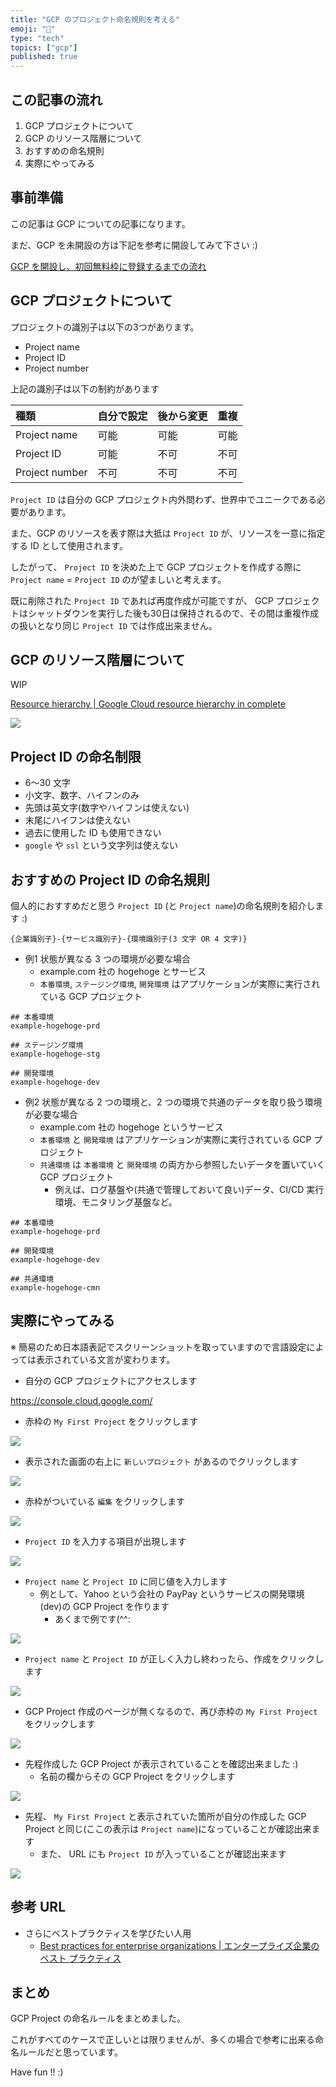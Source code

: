 ```yaml
---
title: "GCP のプロジェクト命名規則を考える"
emoji: "🔰"
type: "tech"
topics: ["gcp"]
published: true
---
```


## この記事の流れ

1. GCP プロジェクトについて
1. GCP のリソース階層について
1. おすすめの命名規則
1. 実際にやってみる

## 事前準備

この記事は GCP についての記事になります。

まだ、GCP を未開設の方は下記を参考に開設してみて下さい :)

[GCP を開設し、初回無料枠に登録するまでの流れ](https://zenn.dev/iganari/articles/000-gcp-free-tier)

## GCP プロジェクトについて

プロジェクトの識別子は以下の3つがあります。

+ Project name
+ Project ID
+ Project number

上記の識別子は以下の制約があります

種類 | 自分で設定 | 後から変更 | 重複
:--- | :--- | :--- | :---
Project name | 可能 | 可能 | 可能
Project ID | 可能 | 不可 | 不可
Project number | 不可 | 不可 | 不可

`Project ID` は自分の GCP プロジェクト内外問わず、世界中でユニークである必要があります。

また、GCP のリソースを表す際は大抵は `Project ID` が、リソースを一意に指定する ID として使用されます。

したがって、 `Project ID` を決めた上で GCP プロジェクトを作成する際に `Project name` = `Project ID` のが望ましいと考えます。

既に削除された `Project ID` であれば再度作成が可能ですが、 GCP プロジェクトはシャットダウンを実行した後も30日は保持されるので、その間は重複作成の扱いとなり同じ `Project ID` では作成出来ません。

## GCP のリソース階層について

WIP

[Resource hierarchy | Google Cloud resource hierarchy in complete](https://cloud.google.com/resource-manager/docs/cloud-platform-resource-hierarchy)

![](https://cloud.google.com/resource-manager/img/cloud-folders-hierarchy.png)

## Project ID の命名制限

+ 6～30 文字
+ 小文字、数字、ハイフンのみ
+ 先頭は英文字(数字やハイフンは使えない)
+ 末尾にハイフンは使えない
+ 過去に使用した ID も使用できない
+ `google` や `ssl` という文字列は使えない

## おすすめの Project ID の命名規則

個人的におすすめだと思う `Project ID` (と `Project name`)の命名規則を紹介します :)

```
{企業識別子}-{サービス識別子}-{環境識別子(3 文字 OR 4 文字)}
```

+ 例1 状態が異なる 3 つの環境が必要な場合
    + example.com 社の hogehoge とサービス
    + `本番環境`, `ステージング環境`, `開発環境` はアプリケーションが実際に実行されている GCP プロジェクト

```
## 本番環境
example-hogehoge-prd

## ステージング環境
example-hogehoge-stg

## 開発環境
example-hogehoge-dev
```

+ 例2 状態が異なる 2 つの環境と、2 つの環境で共通のデータを取り扱う環境が必要な場合
    + example.com 社の hogehoge というサービス
    + `本番環境` と `開発環境` はアプリケーションが実際に実行されている GCP プロジェクト
    + `共通環境` は `本番環境` と `開発環境` の両方から参照したいデータを置いていく GCP プロジェクト
        + 例えば、ログ基盤や(共通で管理しておいて良い)データ、CI/CD 実行環境、モニタリング基盤など。

```
## 本番環境
example-hogehoge-prd

## 開発環境
example-hogehoge-dev

## 共通環境
example-hogehoge-cmn
```

## 実際にやってみる

※ 簡易のため日本語表記でスクリーンショットを取っていますので言語設定によっては表示されている文言が変わります。

+ 自分の GCP プロジェクトにアクセスします

https://console.cloud.google.com/

+ 赤枠の `My First Project` をクリックします

![](https://raw.githubusercontent.com/iganari/zenn-public/main/articles/images/001-gcp-project-name-rules/01.png)

+ 表示された画面の右上に `新しいプロジェクト` があるのでクリックします

![](https://raw.githubusercontent.com/iganari/zenn-public/main/articles/images/001-gcp-project-name-rules/02.png)

+ 赤枠がついている `編集` をクリックします

![](https://raw.githubusercontent.com/iganari/zenn-public/main/articles/images/001-gcp-project-name-rules/03.png)

+ `Project ID` を入力する項目が出現します

![](https://raw.githubusercontent.com/iganari/zenn-public/main/articles/images/001-gcp-project-name-rules/04.png)

+ `Project name` と `Project ID` に同じ値を入力します
  + 例として、Yahoo という会社の PayPay というサービスの開発環境(dev)の GCP Project を作ります
    + あくまで例です(^^:
    
![](https://raw.githubusercontent.com/iganari/zenn-public/main/articles/images/001-gcp-project-name-rules/05-1.png)

+ `Project name` と `Project ID` が正しく入力し終わったら、作成をクリックします

![](https://raw.githubusercontent.com/iganari/zenn-public/main/articles/images/001-gcp-project-name-rules/05-2.png)

+ GCP Project 作成のページが無くなるので、再び赤枠の `My First Project` をクリックします

![](https://raw.githubusercontent.com/iganari/zenn-public/main/articles/images/001-gcp-project-name-rules/06.png)

+ 先程作成した GCP Project が表示されていることを確認出来ました :)
  + 名前の欄からその GCP Project をクリックします

![](https://raw.githubusercontent.com/iganari/zenn-public/main/articles/images/001-gcp-project-name-rules/07.png)

+ 先程、 `My First Project` と表示されていた箇所が自分の作成した GCP Project と同じ(ここの表示は `Project name`)になっていることが確認出来ます
  + また、 URL にも `Project ID` が入っていることが確認出来ます

![](https://raw.githubusercontent.com/iganari/zenn-public/main/articles/images/001-gcp-project-name-rules/08.png)

## 参考 URL

+ さらにベストプラクティスを学びたい人用
  + [Best practices for enterprise organizations | エンタープライズ企業のベスト プラクティス](https://cloud.google.com/docs/enterprise/best-practices-for-enterprise-organizations?hl=en)

## まとめ

GCP Project の命名ルールをまとめました。

これがすべてのケースで正しいとは限りませんが、多くの場合で参考に出来る命名ルールだと思っています。

Have fun !! :)
